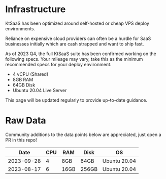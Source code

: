 # Infrastructure

KtSaaS has been optimized around self-hosted or cheap VPS deploy environments.

Reliance on expensive cloud providers can often be a hurdle for SaaS businesses initially which are cash strapped and want to ship fast.

As of 2023 Q4, the full KtSaaS suite has been confirmed working on the following specs. Your mileage may vary, take this as the minimum recommended specs for your deploy environment.

- 4 vCPU (Shared)
- 8GB RAM
- 64GB Disk
- Ubuntu 20.04 Live Server

This page will be updated regularly to provide up-to-date guidance. 

# Raw Data

Community additions to the data points below are appreciated, just open a PR in this repo!

| Date | CPU | RAM | Disk | OS |
|---|---|---|---|---|
| 2023-09-28 | 4 | 8GB | 64GB | Ubuntu 20.04 |
| 2023-08-17 | 6 | 16GB | 256GB | Ubuntu 20.04 |
